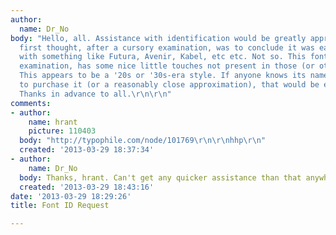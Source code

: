 ```yaml
---
author:
  name: Dr_No
body: "Hello, all. Assistance with identification would be greatly appreciated. My
  first thought, after a cursory examination, was to conclude it was easy to match
  with something like Futura, Avenir, Kabel, etc etc. Not so. This font, upon closer
  examination, has some nice little touches not present in those (or other) fonts.
  This appears to be a '20s or '30s-era style. If anyone knows its name and where
  to purchase it (or a reasonably close approximation), that would be extremely helpful.
  Thanks in advance to all.\r\n\r\n"
comments:
- author:
    name: hrant
    picture: 110403
  body: "http://typophile.com/node/101769\r\n\r\nhhp\r\n"
  created: '2013-03-29 18:37:34'
- author:
    name: Dr_No
  body: Thanks, hrant. Can't get any quicker assistance than that anywhere.
  created: '2013-03-29 18:43:16'
date: '2013-03-29 18:29:26'
title: Font ID Request

---
```

